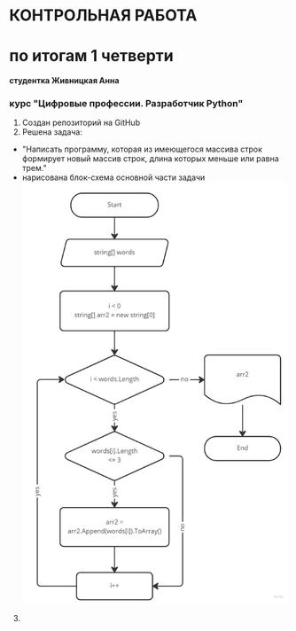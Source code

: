 # КОНТРОЛЬНАЯ РАБОТА #
# по итогам 1 четверти #
**студентка Живницкая Анна**

### курс "Цифровые профессии. Разработчик Python" ###

1. Создан репозиторий на GitHub
1. Решена задача:

* "Написать программу, которая из имеющегося массива строк формирует новый массив строк, длина которых меньше или равна трем."
* нарисована блок-схема основной части задачи
![Блок-схема 1](Flowchart_2.jpg)

3. 
